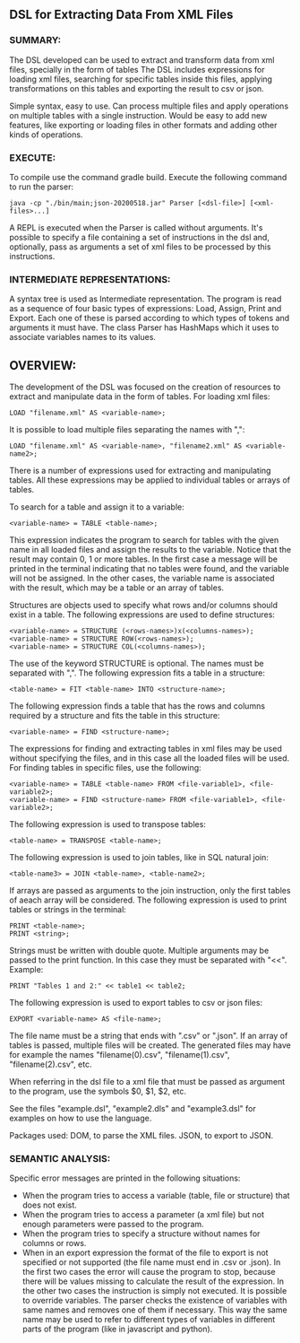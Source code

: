## DSL for Extracting Data From XML Files

### SUMMARY:
The DSL developed can be used to extract and transform data from xml files, specially in the form of tables
The DSL includes expressions for loading xml files, searching for specific tables inside this files, applying transformations on this tables and exporting the result to csv or json.

Simple syntax, easy to use. Can process multiple files and apply operations on multiple tables with a single instruction.
Would be easy to add new features, like exporting or loading files in other formats and adding other kinds of operations.


### EXECUTE:
To compile use the command gradle build.
Execute the following command to run the parser:
```
java -cp "./bin/main;json-20200518.jar" Parser [<dsl-file>] [<xml-files>...]
```
A REPL is executed when the Parser is called without arguments.
It's possible to specify a file containing a set of instructions in the dsl and, optionally, pass as arguments a set of xml files to be processed by this instructions.


### INTERMEDIATE REPRESENTATIONS: 
A syntax tree is used as Intermediate representation. 
The program is read as a sequence of four basic types of expressions: Load, Assign, Print and Export. 
Each one of these is parsed according to which types of tokens and arguments it must have.
The class Parser has HashMaps which it uses to associate variables names to its values.


## OVERVIEW: 
The development of the DSL was focused on the creation of resources to extract and manipulate data in the form of tables.
For loading xml files:
```
LOAD "filename.xml" AS <variable-name>;
```
It is possible to load multiple files separating the names with ",":
```
LOAD "filename.xml" AS <variable-name>, "filename2.xml" AS <variable-name2>;
```

There is a number of expressions used for extracting and manipulating tables.
All these expressions may be applied to individual tables or arrays of tables.

To search for a table and assign it to a variable:
```
<variable-name> = TABLE <table-name>;
```
This expression indicates the program to search for tables with the given name in all loaded files and assign the results to the variable.
Notice that the result may contain 0, 1 or more tables. In the first case a message will be printed in the terminal indicating that no tables were found, and the variable will not be assigned.
In the other cases, the variable name is associated with the result, which may be a table or an array of tables.

Structures are objects used to specify what rows and/or columns should exist in a table.
The following expressions are used to define structures:
```
<variable-name> = STRUCTURE (<rows-names>)x(<columns-names>);
<variable-name> = STRUCTURE ROW(<rows-names>);
<variable-name> = STRUCTURE COL(<columns-names>);
```
The use of the keyword STRUCTURE is optional. The names must be separated with ",".
The following expression fits a table in a structure:
```
<table-name> = FIT <table-name> INTO <structure-name>;
```
The following expression finds a table that has the rows and columns required by a structure and fits the table in this structure:
```
<variable-name> = FIND <structure-name>;
```

The expressions for finding and extracting tables in xml files may be used without specifying the files, and in this case all the loaded files will be used.
For finding tables in specific files, use the following:
```
<variable-name> = TABLE <table-name> FROM <file-variable1>, <file-variable2>;
<variable-name> = FIND <structure-name> FROM <file-variable1>, <file-variable2>;
```

The following expression is used to transpose tables:
```
<table-name> = TRANSPOSE <table-name>;
```
The following expression is used to join tables, like in SQL natural join:
```
<table-name3> = JOIN <table-name>, <table-name2>;
```
If arrays are passed as arguments to the join instruction, only the first tables of aeach array will be considered.
The following expression is used to print tables or strings in the terminal:
```
PRINT <table-name>;
PRINT <string>;
```
Strings must be written with double quote.
Multiple arguments may be passed to the print function. In this case they must be separated with "<<".
Example:
```
PRINT "Tables 1 and 2:" << table1 << table2;
```

The following expression is used to export tables to csv or json files:
```
EXPORT <variable-name> AS <file-name>;
```
The file name must be a string that ends with ".csv" or ".json".
If an array of tables is passed, multiple files will be created.
The generated files may have for example the names "filename(0).csv", "filename(1).csv", "filename(2).csv", etc.

When referring in the dsl file to a xml file that must be passed as argument to the program, use the symbols $0, $1, $2, etc.

See the files "example.dsl", "example2.dls" and "example3.dsl" for examples on how to use the language.

Packages used:
DOM, to parse the XML files.
JSON, to export to JSON.


### SEMANTIC ANALYSIS:
Specific error messages are printed in the following situations:
 - When the program tries to access a variable (table, file or structure) that does not exist.
 - When the program tries to access a parameter (a xml file) but not enough parameters were passed to the program.
 - When the program tries to specify a structure without names for columns or rows.
 - When in an export expression the format of the file to export is not specified or not supported (the file name must end in .csv or .json).
In the first two cases the error will cause the program to stop, because there will be values missing to calculate the result of the expression.
In the other two cases the instruction is simply not executed. 
It is possible to override variables. The parser checks the existence of variables with same names and removes one of them if necessary.
This way the same name may be used to refer to different types of variables in different parts of the program (like in javascript and python).

